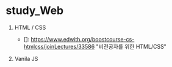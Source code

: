 # study_Web
1. HTML / CSS

   - []: https://www.edwith.org/boostcourse-cs-htmlcss/joinLectures/33586 "비전공자를 위한 HTML/CSS"

2. Vanila JS
